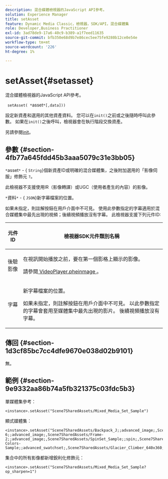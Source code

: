 ```yaml
---
description: 混合媒體檢視器的JavaScript API參考。
solution: Experience Manager
title: setAsset
feature: Dynamic Media Classic，檢視器，SDK/API，混合媒體集
role: Developer,Business Practitioner
exl-id: 3ad78de9-17a6-40c9-b389-a1f7eed11635
source-git-commit: bfb350e68d9b7e86cec5ee75fe9280b12ce0e54e
workflow-type: tm+mt
source-wordcount: '226'
ht-degree: 1%

---
```


# setAsset{#setasset}

混合媒體檢視器的JavaScript API參考。

` setAsset( *`asset`*[,data]))`

設定新資產和選用的其他資產資料。 您可以在`init()`之前或之後隨時呼叫此參數。 如果在`init()`之後呼叫，檢視器會在執行階段交換資產。

另請參閱[init](../../../c-html5-s7-aem-asset-viewers/c-html5-mixedmedia-viewer-about/c-html5-mixedmedia-viewer-javascriptapiref/r-html5-mixedmedia-javascriptapiref-init.md#reference-bb4428c155e541b79797f96e17c068ae)。

## 參數 {#section-4fb77a645fdd45b3aaa5079c31e3bb05}

`*`asset`*`  - {  `String`}個新資產ID或明確的混合媒體集，之後附加選用的「影像伺服」修飾元 `?`。

此檢視器不支援使用IR（影像轉譯）或UGC（使用者產生的內容）的影像。

`*`資料`*`  - {  `JSON`}新字幕檔案的位置。

如果未指定，則註解按鈕在用戶介面中不可見。 使用此參數指定的字幕適用於混合媒體集中最先出現的視頻；後續視頻播放沒有字幕。 此檢視器支援下列元件ID:

<table id="table_7B5DD9303EF44ADD847B13FFEAD135D9"> 
 <thead> 
  <tr> 
   <th colname="col1" class="entry"> <p>元件ID </p> </th> 
   <th colname="col2" class="entry"> <p>檢視器SDK元件類別名稱 </p> </th> 
  </tr> 
 </thead>
 <tbody> 
  <tr> 
   <td colname="col1"> <p> <span class="codeph"> 後驗影像  </span> </p> </td> 
   <td colname="col2"> <p>在視訊開始播放之前，要在第一個影格上顯示的影像。 </p> <p>請參閱<a href="../../../c-html5-s7-aem-asset-viewers/c-html5-mixedmedia-viewer-about/r-html5-mixedmedia-viewer-config-attrib/r-html5-mixedmedia-viewer-config-attrib-videoplayer-posterimage.md#reference-f424ad0f278b4d14b86ea55e3a73c52b" format="dita" scope="local"> VideoPlayer.pheinmage </a>。 </p> </td> 
  </tr> 
  <tr> 
   <td colname="col1"> <p> <span class="codeph"> 字幕  </span> </p> </td> 
   <td colname="col2"> <p> 新字幕檔案的位置。 </p> <p>如果未指定，則註解按鈕在用戶介面中不可見。 以此參數指定的字幕會套用至媒體集中最先出現的影片。 後續視頻播放沒有字幕。 </p> </td> 
  </tr> 
 </tbody> 
</table>

## 傳回 {#section-1d3cf85bc7cc4dfe9670e038d02b9101}

無。

## 範例 {#section-9e9332aa86b74a5fb321375c03fdc5b3}

單媒體集參考：

```
<instance>.setAsset("Scene7SharedAssets/Mixed_Media_Set_Sample")
```

顯式媒體集：

```
<instance>.setAsset("Scene7SharedAssets/Backpack_J;;advanced_image;,Scene7SharedAssets/Frame-6;;advanced_image;,Scene7SharedAssets/Frame-2;;advanced_image;,Scene7SharedAssets/SpinSet_Sample;;spin;,Scene7SharedAssets/ImageSet-Colors-Sample;;advanced_swatchset;,Scene7SharedAssets/Glacier_Climber_640x360;Scene7SharedAssets/Glacier_Climber_640x360;video;")
```

集合中的所有影像都新增銳利化修飾元：

```
<instance>.setAsset("Scene7SharedAssets/Mixed_Media_Set_Sample?op_sharpen=1")
```
